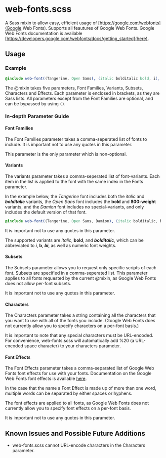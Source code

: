 web-fonts.scss
==============

A Sass mixin to allow easy, efficient usage of [https://google.com/webfonts](Google Web Fonts).
Supports all feautures of Google Web Fonts.
Google Web Fonts documentation is available [https://developers.google.com/webfonts/docs/getting_started](here).

Usage
-----

### Example ###
```SCSS
@include web-font((Tangerine, Open Sans), (italic bolditalic bold, i), (latin, cyrillic), ('thisismytext'), (shadow multiple, float 3d));
```

The @mixin takes five parameters, Font Families, Variants, Subsets, Characters and Effects.
Each parameter is enclosed in brackets, as they are Sass lists.
All parameters except from the Font Families are optional, and can be bypassed by using `()`.

### In-depth Parameter Guide ###

#### Font Families ####

The Font Families parameter takes a comma-seperated list of fonts to include.
It is important not to use any quotes in this parameter.

This parameter is the only parameter which is non-optional.

#### Variants ####

The variants parameter takes a comma-seperated list of font-variants. Each item in the list is applied to the font with the same index in the Fonts parameter.

In the example below, the _Tangerine_ font includes both the _italic_ and ___bolditalic___ variants, the _Open Sans_ font includes the __bold__ and __800-weight__ variants, and the _Damion_ font includes no special-variants, and only includes the default version of that font.

```SCSS
@include web-font((Tangerine, Open Sans, Damion), (italic bolditalic, b 800));
```

It is important not to use any quotes in this parameter.

The supported variants are _italic_, __bold__, and ___bolditalic___, which can be abbreviated to _i_, __b__, ___bi___, as well as numeric font weights.

#### Subsets ####

The Subsets parameter allows you to request only specific scripts of each font. Subsets are specified in a comma-seperated list.
This parameter applies to all fonts requested by the current @mixin, as Google Web Fonts does not allow per-font subsets.

It is important not to use any quotes in this parameter.

#### Characters ####

The Characters parameter takes a string containing all the characters that you want to use with all of the fonts you include. (Google Web Fonts does not currently allow you to specify characters on a per-font basis.)

It is important to note that any special characters must be URL-encoded. For convenience, web-fonts.scss will automatically add %20 (a URL-encoded space character) to your characters parameter.

#### Font Effects ####

The Font Effects parameter takes a comma-separated list of Google Web Fonts font effects for use with your fonts. Documentation on the Google Web Fonts font effects is available [here](https://developers.google.com/webfonts/docs/getting_started#Effects).

In the case that the name a Font Effect is made up of more than one word, multiple words can be separated by either spaces or hyphens.

The font effects are applied to all fonts, as Google Web Fonts does not currently allow you to specify font effects on a per-font basis.

It is important not to use any quotes in this parameter.

Known Issues and Possible Future Additions
------------------------------------------

- web-fonts.scss cannot URL-encode characters in the Characters parameter.
